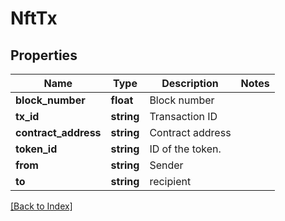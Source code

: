 # NftTx

## Properties

Name | Type | Description | Notes
------------ | ------------- | ------------- | -------------
**block_number** | **float** | Block number |
**tx_id** | **string** | Transaction ID |
**contract_address** | **string** | Contract address |
**token_id** | **string** | ID of the token. |
**from** | **string** | Sender |
**to** | **string** | recipient |

[[Back to Index]](../index.md)
